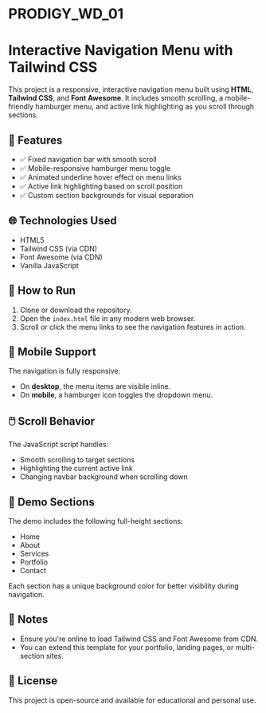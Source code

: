 # PRODIGY_WD_01

# Interactive Navigation Menu with Tailwind CSS

This project is a responsive, interactive navigation menu built using **HTML**, **Tailwind CSS**, and **Font Awesome**. It includes smooth scrolling, a mobile-friendly hamburger menu, and active link highlighting as you scroll through sections.

## 🔧 Features

- ✅ Fixed navigation bar with smooth scroll
- ✅ Mobile-responsive hamburger menu toggle
- ✅ Animated underline hover effect on menu links
- ✅ Active link highlighting based on scroll position
- ✅ Custom section backgrounds for visual separation


## 🌐 Technologies Used

- HTML5  
- Tailwind CSS (via CDN)  
- Font Awesome (via CDN)  
- Vanilla JavaScript  

## 🚀 How to Run

1. Clone or download the repository.
2. Open the `index.html` file in any modern web browser.
3. Scroll or click the menu links to see the navigation features in action.

## 📱 Mobile Support

The navigation is fully responsive:
- On **desktop**, the menu items are visible inline.
- On **mobile**, a hamburger icon toggles the dropdown menu.

## 🖱️ Scroll Behavior

The JavaScript script handles:
- Smooth scrolling to target sections
- Highlighting the current active link
- Changing navbar background when scrolling down

## 🧪 Demo Sections

The demo includes the following full-height sections:
- Home
- About
- Services
- Portfolio
- Contact

Each section has a unique background color for better visibility during navigation.

## 📝 Notes

- Ensure you're online to load Tailwind CSS and Font Awesome from CDN.
- You can extend this template for your portfolio, landing pages, or multi-section sites.

## 📄 License

This project is open-source and available for educational and personal use.
